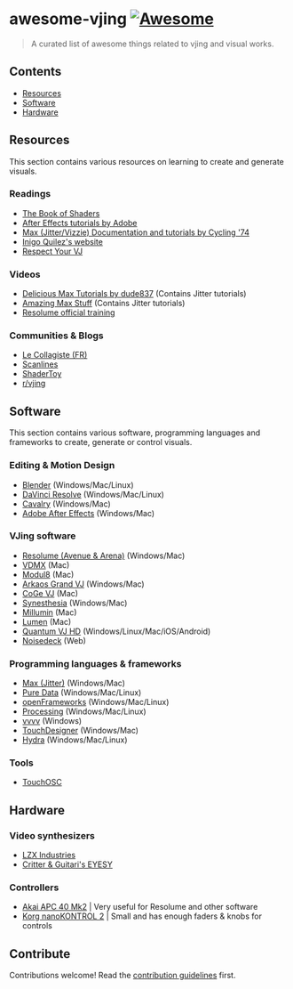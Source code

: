 # awesome-vjing [![Awesome](https://awesome.re/badge.svg)](https://awesome.re)

> A curated list of awesome things related to vjing and visual works.


## Contents

- [Resources](#resources)
- [Software](#software)
- [Hardware](#hardware)

## Resources

This section contains various resources on learning to create and generate visuals.

### Readings
- [The Book of Shaders](https://thebookofshaders.com/)
- [After Effects tutorials by Adobe](https://helpx.adobe.com/after-effects/tutorials.html)
- [Max (Jitter/Vizzie) Documentation and tutorials by Cycling '74](https://docs.cycling74.com/max8/tutorials/jitindex)
- [Inigo Quilez's website](https://iquilezles.org/)
- [Respect Your VJ](https://github.com/LimeLimeW/awesome-vjing/blob/baefc824ec7a5477f144b37125f63826f00e6fb6/respect-your-vj.md)

### Videos
- [Delicious Max Tutorials by dude837](https://www.youtube.com/watch?v=5RYy8Cvgkqk&list=PLD45EDA6F67827497) (Contains Jitter tutorials)
- [Amazing Max Stuff](https://www.youtube.com/c/AmazingMaxStuff) (Contains Jitter tutorials)
- [Resolume official training](https://resolume.com/training)

### Communities & Blogs
- [Le Collagiste (FR)](https://blog.lecollagiste.com/)
- [Scanlines](https://scanlines.xyz/)
- [ShaderToy](https://www.shadertoy.com/)
- [r/vjing](https://www.reddit.com/r/vjing/)


## Software

This section contains various software, programming languages and frameworks to create, generate or control visuals.

### Editing & Motion Design

- [Blender](https://www.blender.org/) (Windows/Mac/Linux)
- [DaVinci Resolve](https://www.blackmagicdesign.com/products/davinciresolve/) (Windows/Mac/Linux)
- [Cavalry](https://cavalry.scenegroup.co/) (Windows/Mac)
- [Adobe After Effects](https://www.adobe.com/products/aftereffects.html) (Windows/Mac)

### VJing software
- [Resolume (Avenue & Arena)](https://resolume.com/) (Windows/Mac)
- [VDMX](https://vidvox.net/) (Mac)
- [Modul8](http://www.garagecube.com/modul8/) (Mac)
- [Arkaos Grand VJ](https://www.arkaos.com/) (Windows/Mac)
- [CoGe VJ](https://imimot.com/cogevj/) (Mac)
- [Synesthesia](https://synesthesia.live/) (Windows/Mac)
- [Millumin](https://www.millumin.com/v3/) (Mac)
- [Lumen](https://lumen-app.com/) (Mac)
- [Quantum VJ HD](https://www.warmplace.ru/soft/qvjhd/) (Windows/Linux/Mac/iOS/Android)
- [Noisedeck](https://noisedeck.app/) (Web)

### Programming languages & frameworks

- [Max (Jitter)](https://cycling74.com/products/max) (Windows/Mac)
- [Pure Data](https://puredata.info/) (Windows/Mac/Linux)
- [openFrameworks](https://openframeworks.cc/) (Windows/Mac/Linux)
- [Processing](https://processing.org/) (Windows/Mac/Linux)
- [vvvv](https://vvvv.org/) (Windows)
- [TouchDesigner](https://derivative.ca/) (Windows/Mac)
- [Hydra](https://github.com/ojack/hydra) (Windows/Mac/Linux)

### Tools

- [TouchOSC](https://hexler.net/touchosc)

## Hardware

### Video synthesizers
- [LZX Industries](https://lzxindustries.net/)
- [Critter & Guitari's EYESY](https://www.critterandguitari.com/eyesy)

### Controllers

- [Akai APC 40 Mk2](https://www.thomann.de/gb/akai_professional_apc_40_mk2.htm) | Very useful for Resolume and other software
- [Korg nanoKONTROL 2](https://www.thomann.de/gb/korg_nanokontrol_2_black.htm) | Small and has enough faders & knobs for controls


## Contribute

Contributions welcome! Read the [contribution guidelines](contributing.md) first.
